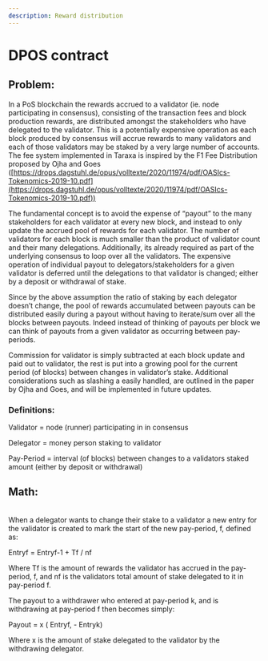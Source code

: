 ```yaml
---
description: Reward distribution
---
```


# DPOS contract

## Problem:



In a PoS blockchain the rewards accrued to a validator (ie. node participating in consensus), consisting of the transaction fees and block production rewards, are distributed amongst the stakeholders who have delegated to the validator.    This is a potentially expensive operation as each block produced by consensus will accrue rewards to many validators and each of those validators may be staked by a very large number of accounts.   The fee system implemented in Taraxa is inspired by the F1 Fee Distribution proposed by Ojha and Goes ([https://drops.dagstuhl.de/opus/volltexte/2020/11974/pdf/OASIcs-Tokenomics-2019-10.pdf](https://drops.dagstuhl.de/opus/volltexte/2020/11974/pdf/OASIcs-Tokenomics-2019-10.pdf))



The fundamental concept is to avoid the expense of “payout” to the many stakeholders for each validator at every new block, and instead to only update the accrued pool of rewards for each validator.   The number of validators for each block is much smaller than the product of validator count and their many delegations.  Additionally, its already required as part of the underlying consensus to loop over all the validators.   The expensive operation of individual payout to delegators/stakeholders for a given validator is deferred until the delegations to that validator is changed; either by a deposit or withdrawal of stake.  &#x20;



Since by the above assumption the ratio of staking by each delegator doesn’t change, the pool of rewards accumulated between payouts can be distributed easily during a payout without having to iterate/sum over all the blocks between payouts.   Indeed instead of thinking of payouts per block we can think of payouts from a given validator as occurring between pay-periods.



Commission for validator is simply subtracted at each block update and paid out to validator,  the rest is put into a growing pool for the current period (of blocks) between changes in validator’s stake.   Additional considerations such as slashing a easily handled, are outlined in the paper by Ojha and Goes, and will be implemented in future updates.



### Definitions:

Validator = node (runner) participating in in consensus

Delegator = money person staking to validator

Pay-Period = interval (of blocks) between changes to a validators staked amount (either by deposit or withdrawal)&#x20;

## Math:

\
When a delegator wants to change their stake to a validator a new entry for the validator is created to mark the start of the new pay-period, f, defined as:

Entryf = Entryf-1 + Tf / nf  &#x20;

Where Tf  is the amount of rewards the validator has accrued in the pay-period, f, and nf is the validators total amount of stake delegated to it in pay-period f.

The payout to a withdrawer who entered at pay-period k, and is withdrawing at pay-period f then becomes simply:

Payout = x ( Entryf, - Entryk)

Where x is the amount of stake delegated to the validator by the withdrawing delegator. &#x20;
